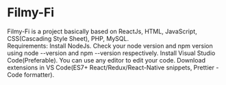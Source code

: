 # Filmy-Fi
Filmy-Fi is a project basically based on ReactJs, HTML, JavaScript, CSS(Cascading Style Sheet), PHP, MySQL. <br/>
Requirements:
Install NodeJs.
Check your node version and npm version using node --version and npm --version respectively.
Install Visual Studio Code(Preferable). You can use any editor to edit your code.
Download extensions in VS Code(ES7+ React/Redux/React-Native snippets, Prettier - Code formatter).
